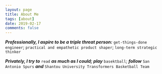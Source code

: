 ```yaml
---
layout: page
title: About Me
tags: [about]
date: 2019-02-17
comments: false
---
```

    
***Professionally, I aspire to be a triple threat person:*** `get-things-done engineer`; `practical and empathetic product shaper`; `long-term strategic thinker`

***Privately, I try to*** `read` ***as much as I could; play*** `basektball`; ***follow*** `San Antonio Spurs` ***and*** `Shantou University Transformers Basketball Team`

<canvas id="radar-chart" width="600" height="800"></canvas>
<script>
    var notations = {
        0:"",
        1:"no",
        20:"Theory",
        50:"proficient",
        70:"Great",
        90:"outstanding",
            }

    new Chart(document.getElementById("radar-chart"), {
        type: 'radar',
        
        data: {
            labels: ["GNU/Linux", "Android Development", "Core Java", "Frontend HTML/CSS", "UI / UX", "Blogging", "Database", "Javascript", "Windows", "CMS(Wordpress)"],
            datasets: [{
                label: "2017",
                fill: true,
                backgroundColor: "rgba(51,133,255,0.2)",
                borderColor: "rgba(51,133,255,1)",
                pointBorderColor: "#fff",
                pointBackgroundColor: "rgba(51,133,255,1)",
                data: [33, 49, 50, 67, 39, 80, 60, 50, 90,80]
            }, {
                label: "2018",
                fill: true,
                backgroundColor: "rgba(255,99,132,0.2)",
                borderColor: "rgba(255,99,132,1)",
                pointBorderColor: "#fff",
                pointBackgroundColor: "rgba(255,99,132,1)",
                pointBorderColor: "#fff",
                data: [60, 67, 80, 68, 50, 90, 80, 60, 90,81]
            }]
        },


        options: {
            scale: {
                responsive: true,
                ticks: {
                    display: true,
                    min:0,
                    beginAtZero: true,
                    max: 100, 
                    userCallback: function (value, index, values) {
                        if( typeof notations[value]!="undefined")
                        {
                             return notations[value];
                         }
                    else {
                      return value;
                           }

                },
                },

                gridLines: {
                    display: true,
                    color: [
                        "rgba(245, 245,220,1)",
                        "rgba(0, 0,255,0.1)",
                        "rgba(165, 42,42,0.1)",
                        "rgba(0, 255,255,0.1)",
                        "rgba(0, 0,139,0.3)",
                        "rgba(0, 139,139,0.1)",
                        "rgba(169, 169,169,1)",
                        "rgba(0, 100,0,0.1)",
                        "rgba(189, 22,107,0.1)",
                        "rgba(139, 0,139,0.1)",
                        "rgba(139, 0,139,0.1)",
                        "rgba(139, 0,139,0.1)",


                    ], 
                },

                angleLines: {
                    display: true,
                    color: "red",
                },
                pointLabels: {
                    // callback: function(value, index, values) {
                    //     return '$' + value;
                    // }
                    fontColor: '#' + Math.random().toString(16).slice(2, 8).toUpperCase(),
                },
            },
            legend: {
                display: true
            },
            title: {
                display: false,
                // text: 'Skill Set'
            },
        }
    });
</script>

